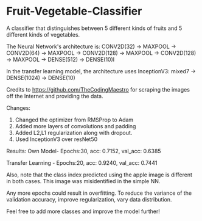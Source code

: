 # Fruit-Vegetable-Classifier
A classifier that distinguishes between 5 different kinds of fruits and 5 different kinds of vegetables. 

The Neural Network's architecture is: 
CONV2D(32) -> MAXPOOL -> CONV2D(64) -> MAXPOOL -> CONV2D(128) -> MAXPOOL -> CONV2D(128) -> MAXPOOL -> DENSE(512) -> DENSE(10)I

In the transfer learning model, the architecture uses InceptionV3:
mixed7 -> DENSE(1024) -> DENSE(10)

Credits to https://github.com/TheCodingMaestro for scraping the images off the Internet and providing the data.

Changes:
1. Changed the optimizer from RMSProp to Adam
2. Added more layers of convolutions and padding
3. Added L2,L1 regularization along with dropout.
4. Used InceptionV3 over resNet50

Results:
Own Model- Epochs:30,  acc: 0.7152,  val_acc: 0.6385

Transfer Learning - Epochs:20, acc: 0.9240, val_acc: 0.7441

Also, note that the class index predicted using the apple image is different in both cases. This image was misidentified in the simple NN.


Any more epochs could result in overfitting. To reduce the variance of the validation accuracy, improve regularization, vary data distribution.

Feel free to add more classes and improve the model further!
